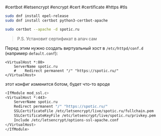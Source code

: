 #certbot #letsencrypt #encrypt #cert #certificate #https #tls
```bash
sudo dnf install epel-release
sudo dnf install certbot python3-certbot-apache

sudo certbot --apache -d spotic.ru
```

> P.S. Установит сертификат в апач сам

Перед этим нужно создать виртуальный хост в `/etc/httpd/conf.d` (например `default.conf`):
```
<VirtualHost *:80>    
	ServerName spotic.ru
	#    Redirect permanent "/" "https://spotic.ru/"  
</VirtualHost>
```

этот конфиг изменится ботом, будет что-то вроде
```bash
<IfModule mod_ssl.c>
<VirtualHost *:443>
    ServerName spotic.ru
    Redirect permanent "/" "https://spotic.ru/"
    SSLCertificateFile /etc/letsencrypt/live/spotic.ru/fullchain.pem
    SSLCertificateKeyFile /etc/letsencrypt/live/spotic.ru/privkey.pem
    Include /etc/letsencrypt/options-ssl-apache.conf
</VirtualHost>
</IfModule>
```